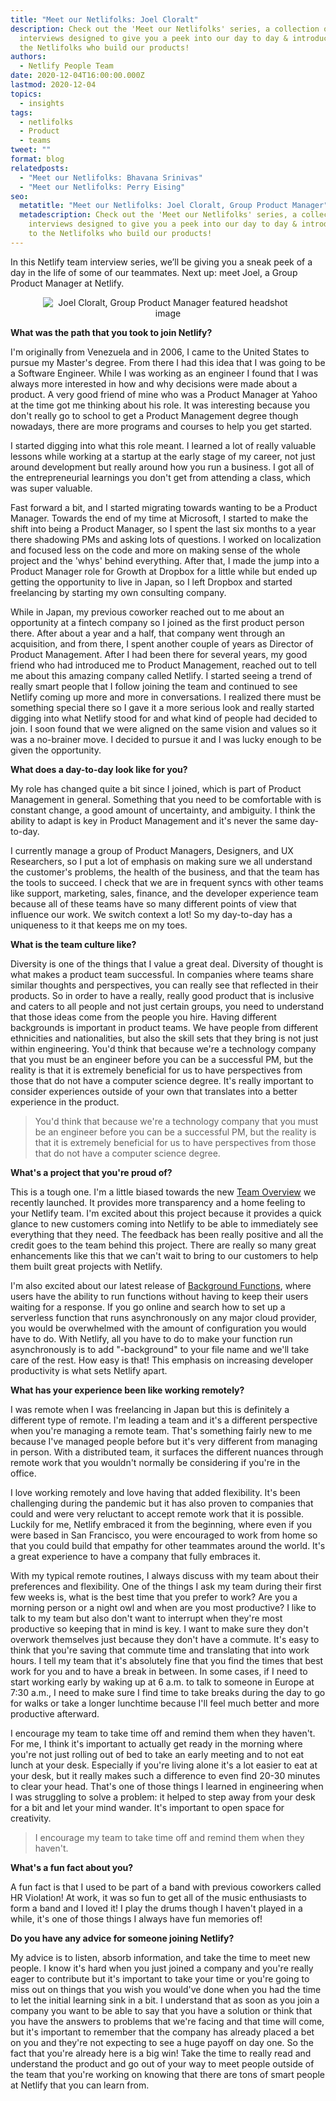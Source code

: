 ```yaml
---
title: "Meet our Netlifolks: Joel Cloralt"
description: Check out the 'Meet our Netlifolks' series, a collection of
  interviews designed to give you a peek into our day to day & introduce you to
  the Netlifolks who build our products!
authors:
  - Netlify People Team
date: 2020-12-04T16:00:00.000Z
lastmod: 2020-12-04
topics:
  - insights
tags:
  - netlifolks
  - Product
  - teams
tweet: ""
format: blog
relatedposts:
  - "Meet our Netlifolks: Bhavana Srinivas"
  - "Meet our Netlifolks: Perry Eising"
seo:
  metatitle: "Meet our Netlifolks: Joel Cloralt, Group Product Manager"
  metadescription: Check out the 'Meet our Netlifolks' series, a collection of
    interviews designed to give you a peek into our day to day & introduce you
    to the Netlifolks who build our products!
---
```

In this Netlify team interview series, we’ll be giving you a sneak peek of a day in the life of some of our teammates. Next up: meet Joel, a Group Product Manager at Netlify.

<div style="max-width: 400px; margin: 0 auto; text-align: center;">
  <img src="/v3/img/blog/joel-pm.jpg" alt="Joel Cloralt, Group Product Manager featured headshot image" />
</div>

**What was the path that you took to join Netlify?**

I'm originally from Venezuela and in 2006, I came to the United States to pursue my Master's degree. From there I had this idea that I was going to be a Software Engineer. While I was working as an engineer I found that I was always more interested in how and why decisions were made about a product. A very good friend of mine who was a Product Manager at Yahoo at the time got me thinking about his role. It was interesting because you don't really go to school to get a Product Management degree though nowadays, there are more programs and courses to help you get started.

I started digging into what this role meant. I learned a lot of really valuable lessons while working at a startup at the early stage of my career, not just around development but really around how you run a business. I got all of the entrepreneurial learnings you don't get from attending a class, which was super valuable. 

Fast forward a bit, and I started migrating towards wanting to be a Product Manager. Towards the end of my time at Microsoft, I started to make the shift into being a Product Manager, so I spent the last six months to a year there shadowing PMs and asking lots of questions. I worked on localization and focused less on the code and more on making sense of the whole project and the 'whys' behind everything. After that, I made the jump into a Product Manager role for Growth at Dropbox for a little while but ended up getting the opportunity to live in Japan, so I left Dropbox and started freelancing by starting my own consulting company. 

While in Japan, my previous coworker reached out to me about an opportunity at a fintech company so I joined as the first product person there. After about a year and a half, that company went through an acquisition, and from there, I spent another couple of years as Director of Product Management. After I had been there for several years, my good friend who had introduced me to Product Management, reached out to tell me about this amazing company called Netlify. I started seeing a trend of really smart people that I follow joining the team and continued to see Netlify coming up more and more in conversations. I realized there must be something special there so I gave it a more serious look and really started digging into what Netlify stood for and what kind of people had decided to join. I soon found that we were aligned on the same vision and values so it was a no-brainer move. I decided to pursue it and I was lucky enough to be given the opportunity.

**What does a day-to-day look like for you?**

My role has changed quite a bit since I joined, which is part of Product Management in general. Something that you need to be comfortable with is constant change, a good amount of uncertainty, and ambiguity. I think the ability to adapt is key in Product Management and it's never the same day-to-day. 

I currently manage a group of Product Managers, Designers, and UX Researchers, so I put a lot of emphasis on making sure we all understand the customer's problems, the health of the business, and that the team has the tools to succeed. I check that we are in frequent syncs with other teams like support, marketing, sales, finance, and the developer experience team because all of these teams have so many different points of view that influence our work. We switch context a lot! So my day-to-day has a uniqueness to it that keeps me on my toes.

**What is the team culture like?**

Diversity is one of the things that I value a great deal. Diversity of thought is what makes a product team successful. In companies where teams share similar thoughts and perspectives, you can really see that reflected in their products. So in order to have a really, really good product that is inclusive and caters to all people and not just certain groups, you need to understand that those ideas come from the people you hire. Having different backgrounds is important in product teams. We have people from different ethnicities and nationalities, but also the skill sets that they bring is not just within engineering. You'd think that because we're a technology company that you must be an engineer before you can be a successful PM, but the reality is that it is extremely beneficial for us to have perspectives from those that do not have a computer science degree. It's really important to consider experiences outside of your own that translates into a better experience in the product.

> You'd think that because we're a technology company that you must be an engineer before you can be a successful PM, but the reality is that it is extremely beneficial for us to have perspectives from those that do not have a computer science degree.

**What's a project that you're proud of?**

This is a tough one. I'm a little biased towards the new [Team Overview](https://www.netlify.com/blog/2020/10/22/announcing-team-overview-collaborate-easier-develop-faster/) we recently launched. It provides more transparency and a home feeling to your Netlify team. I'm excited about this project because it provides a quick glance to new customers coming into Netlify to be able to immediately see everything that they need. The feedback has been really positive and all the credit goes to the team behind this project. There are really so many great enhancements like this that we can't wait to bring to our customers to help them built great projects with Netlify.

I'm also excited about our latest release of [Background Functions](https://www.netlify.com/blog/2020/10/29/announcing-background-functions/), where users have the ability to run functions without having to keep their users waiting for a response. If you go online and search how to set up a serverless function that runs asynchronously on any major cloud provider, you would be overwhelmed with the amount of configuration you would have to do. With Netlify, all you have to do to make your function run asynchronously is to add "-background" to your file name and we'll take care of the rest. How easy is that! This emphasis on increasing developer productivity is what sets Netlify apart.

**What has your experience been like working remotely?**

I was remote when I was freelancing in Japan but this is definitely a different type of remote. I'm leading a team and it's a different perspective when you're managing a remote team. That's something fairly new to me because I've managed people before but it's very different from managing in person. With a distributed team, it surfaces the different nuances through remote work that you wouldn't normally be considering if you're in the office. 

I love working remotely and love having that added flexibility. It's been challenging during the pandemic but it has also proven to companies that could and were very reluctant to accept remote work that it is possible. Luckily for me, Netlify embraced it from the beginning, where even if you were based in San Francisco, you were encouraged to work from home so that you could build that empathy for other teammates around the world. It's a great experience to have a company that fully embraces it. 

With my typical remote routines, I always discuss with my team about their preferences and flexibility. One of the things I ask my team during their first few weeks is, what is the best time that you prefer to work? Are you a morning person or a night owl and when are you most productive? I like to talk to my team but also don't want to interrupt when they're most productive so keeping that in mind is key. I want to make sure they don't overwork themselves just because they don't have a commute. It's easy to think that you're saving that commute time and translating that into work hours. I tell my team that it's absolutely fine that you find the times that best work for you and to have a break in between. In some cases, if I need to start working early by waking up at 6 a.m. to talk to someone in Europe at 7:30 a.m., I need to make sure I find time to take breaks during the day to go for walks or take a longer lunchtime because I'll feel much better and more productive afterward. 

I encourage my team to take time off and remind them when they haven't. For me, I think it's important to actually get ready in the morning where you're not just rolling out of bed to take an early meeting and to not eat lunch at your desk. Especially if you're living alone it's a lot easier to eat at your desk, but it really makes such a difference to even find 20-30 minutes to clear your head. That's one of those things I learned in engineering when I was struggling to solve a problem: it helped to step away from your desk for a bit and let your mind wander. It's important to open space for creativity.

> I encourage my team to take time off and remind them when they haven't.

**What's a fun fact about you?**

A fun fact is that I used to be part of a band with previous coworkers called HR Violation! At work, it was so fun to get all of the music enthusiasts to form a band and I loved it! I play the drums though I haven't played in a while, it's one of those things I always have fun memories of!

**Do you have any advice for someone joining Netlify?**

My advice is to listen, absorb information, and take the time to meet new people. I know it's hard when you just joined a company and you're really eager to contribute but it's important to take your time or you're going to miss out on things that you wish you would've done when you had the time to let the initial learning sink in a bit. I understand that as soon as you join a company you want to be able to say that you have a solution or think that you have the answers to problems that we're facing and that time will come, but it's important to remember that the company has already placed a bet on you and they're not expecting to see a huge payoff on day one. So the fact that you're already here is a big win! Take the time to really read and understand the product and go out of your way to meet people outside of the team that you're working on knowing that there are tons of smart people at Netlify that you can learn from.
